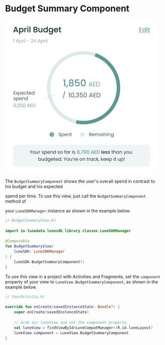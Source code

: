 # Budget Summary Component

![](../assets/9cee5adc4129f8c8cbad873aa8ed3f9aaf4c8580.png)

The `BudgetSummaryComponent` shows the user's overall spend in contrast
to his budget and his expected

spend per time. To use this view, just call the `BudgetSummaryComponent`
method of

your `LuneSDKManager` instance as shown in the example below.

```kotlin
// BudgetSummaryView.kt

import io.lunedata.lunesdk.library.classes.LuneSDKManager

@Composable
fun BudgetSummaryView(
    luneSDK: LuneSDKManager
) {
    luneSDK.BudgetSummaryComponent()
}
```

To use this view in a project with Activities and Fragments, set the
`component` property of your view to `LuneView.BudgetSummaryComponent`,
as shown in the example below.

```kotlin
// YourActivity.kt

override fun onCreate(savedInstanceState: Bundle?) {
    super.onCreate(savedInstanceState)

    // Grab our luneView and set the component property.
    val luneView = findViewById<LuneCompatManager>(R.id.luneLayout)
    luneView.component = LuneView.BudgetSummaryComponent
}
```
